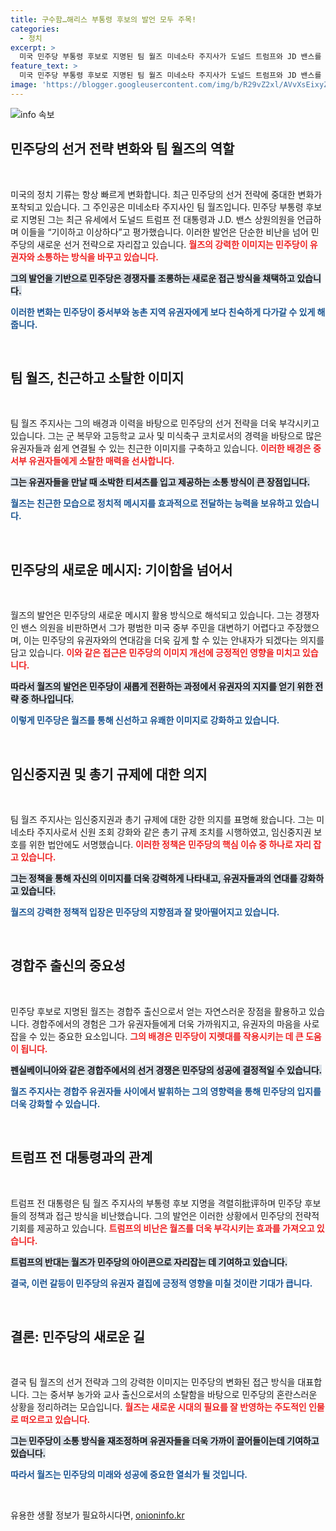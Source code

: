 ```yaml
---
title: 구수함…해리스 부통령 후보의 발언 모두 주목!
categories:
  - 정치
excerpt: >
  미국 민주당 부통령 후보로 지명된 팀 월즈 미네소타 주지사가 도널드 트럼프와 JD 밴스를 기이하고 이상하다고 평가하며 중서부 유권자들에게 소탈한 이미지를 내세웠다. 그의 강력한 메시지는 민주당의 선거 전략을 급변시킬 기폭제로 주목받고 있다.
feature_text: >
  미국 민주당 부통령 후보로 지명된 팀 월즈 미네소타 주지사가 도널드 트럼프와 JD 밴스를 기이하고 이상하다고 평가하며 중서부 유권자들에게 소탈한 이미지를 내세웠다. 그의 강력한 메시지는 민주당의 선거 전략을 급변시킬 기폭제로 주목받고 있다.
image: 'https://blogger.googleusercontent.com/img/b/R29vZ2xl/AVvXsEixyZcFfHzMRdzZMjFBmAUKJYCLCGyLL1o632UiGVXcaFdKo_bkvkuCioo0uUKlGfBVcT3P84aROyZIXSBEx3Aw5nCQ3pTgDom1WDC4m8eifvWiAmWEEVb4x6G_l8C0QH225ldMjyaFvpxGEBGNO37VmDTDMHGhJPq73UglMfDca1-0aw/s1600/blogspot.png'
---
```


<p><img src="https://blogger.googleusercontent.com/img/b/R29vZ2xl/AVvXsEixyZcFfHzMRdzZMjFBmAUKJYCLCGyLL1o632UiGVXcaFdKo_bkvkuCioo0uUKlGfBVcT3P84aROyZIXSBEx3Aw5nCQ3pTgDom1WDC4m8eifvWiAmWEEVb4x6G_l8C0QH225ldMjyaFvpxGEBGNO37VmDTDMHGhJPq73UglMfDca1-0aw/s1600/blogspot.png" alt="info 속보" /></p>

<h2 data-ke-size="size26">민주당의 선거 전략 변화와 팀 월즈의 역할</h2>

<p data-ke-size="size16">&nbsp;</p>

<p>미국의 정치 기류는 항상 빠르게 변화합니다. 최근 민주당의 선거 전략에 중대한 변화가 포착되고 있습니다. 그 주인공은 미네소타 주지사인 팀 월즈입니다. 민주당 부통령 후보로 지명된 그는 최근 유세에서 도널드 트럼프 전 대통령과 J.D. 밴스 상원의원을 언급하며 이들을 “기이하고 이상하다”고 평가했습니다. 이러한 발언은 단순한 비난을 넘어 민주당의 새로운 선거 전략으로 자리잡고 있습니다. <b><span style="color: #ee2323;">월즈의 강력한 이미지는 민주당이 유권자와 소통하는 방식을 바꾸고 있습니다.</span></b> </p>

<p><b><span style="background-color: #21538527;">그의 발언을 기반으로 민주당은 경쟁자를 조롱하는 새로운 접근 방식을 채택하고 있습니다.</span></b></p>

<p><b><span style="color: #1a5490;">이러한 변화는 민주당이 중서부와 농촌 지역 유권자에게 보다 친숙하게 다가갈 수 있게 해줍니다.</span></b></p>

<p><br></p>

<h2 data-ke-size="size26">팀 월즈, 친근하고 소탈한 이미지</h2>

<p data-ke-size="size16">&nbsp;</p>

<p>팀 월즈 주지사는 그의 배경과 이력을 바탕으로 민주당의 선거 전략을 더욱 부각시키고 있습니다. 그는 군 복무와 고등학교 교사 및 미식축구 코치로서의 경력을 바탕으로 많은 유권자들과 쉽게 연결될 수 있는 친근한 이미지를 구축하고 있습니다. <b><span style="color: #ee2323;">이러한 배경은 중서부 유권자들에게 소탈한 매력을 선사합니다.</span></b></p>

<p><b><span style="background-color: #21538527;">그는 유권자들을 만날 때 소박한 티셔츠를 입고 제공하는 소통 방식이 큰 장점입니다.</span></b></p>

<p><b><span style="color: #1a5490;">월즈는 친근한 모습으로 정치적 메시지를 효과적으로 전달하는 능력을 보유하고 있습니다.</span></b></p>

<p><br></p>

<h2 data-ke-size="size26">민주당의 새로운 메시지: 기이함을 넘어서</h2>

<p data-ke-size="size16">&nbsp;</p>

<p>월즈의 발언은 민주당의 새로운 메시지 활용 방식으로 해석되고 있습니다. 그는 경쟁자인 밴스 의원을 비판하면서 그가 평범한 미국 중부 주민을 대변하기 어렵다고 주장했으며, 이는 민주당의 유권자와의 연대감을 더욱 깊게 할 수 있는 안내자가 되겠다는 의지를 담고 있습니다. <b><span style="color: #ee2323;">이와 같은 접근은 민주당의 이미지 개선에 긍정적인 영향을 미치고 있습니다.</span></b></p>

<p><b><span style="background-color: #21538527;">따라서 월즈의 발언은 민주당이 새롭게 전환하는 과정에서 유권자의 지지를 얻기 위한 전략 중 하나입니다.</span></b></p>

<p><b><span style="color: #1a5490;">이렇게 민주당은 월즈를 통해 신선하고 유쾌한 이미지로 강화하고 있습니다.</span></b></p>

<p><br></p>

<h2 data-ke-size="size26">임신중지권 및 총기 규제에 대한 의지</h2>

<p data-ke-size="size16">&nbsp;</p>

<p>팀 월즈 주지사는 임신중지권과 총기 규제에 대한 강한 의지를 표명해 왔습니다. 그는 미네소타 주지사로서 신원 조회 강화와 같은 총기 규제 조치를 시행하였고, 임신중지권 보호를 위한 법안에도 서명했습니다. <b><span style="color: #ee2323;">이러한 정책은 민주당의 핵심 이슈 중 하나로 자리 잡고 있습니다.</span></b></p>

<p><b><span style="background-color: #21538527;">그는 정책을 통해 자신의 이미지를 더욱 강력하게 나타내고, 유권자들과의 연대를 강화하고 있습니다.</span></b></p>

<p><b><span style="color: #1a5490;">월즈의 강력한 정책적 입장은 민주당의 지향점과 잘 맞아떨어지고 있습니다.</span></b></p>

<p><br></p>

<h2 data-ke-size="size26">경합주 출신의 중요성</h2>

<p data-ke-size="size16">&nbsp;</p>

<p>민주당 후보로 지명된 월즈는 경합주 출신으로서 얻는 자연스러운 장점을 활용하고 있습니다. 경합주에서의 경험은 그가 유권자들에게 더욱 가까워지고, 유권자의 마음을 사로잡을 수 있는 중요한 요소입니다. <b><span style="color: #ee2323;">그의 배경은 민주당이 지렛대를 작용시키는 데 큰 도움이 됩니다.</span></b></p>

<p><b><span style="background-color: #21538527;">펜실베이니아와 같은 경합주에서의 선거 경쟁은 민주당의 성공에 결정적일 수 있습니다.</span></b></p>

<p><b><span style="color: #1a5490;">월즈 주지사는 경합주 유권자들 사이에서 발휘하는 그의 영향력을 통해 민주당의 입지를 더욱 강화할 수 있습니다.</span></b></p>

<p><br></p>

<h2 data-ke-size="size26">트럼프 전 대통령과의 관계</h2>

<p data-ke-size="size16">&nbsp;</p>

<p>트럼프 전 대통령은 팀 월즈 주지사의 부통령 후보 지명을 격렬히批评하며 민주당 후보들의 정책과 접근 방식을 비난했습니다. 그의 발언은 이러한 상황에서 민주당의 전략적 기회를 제공하고 있습니다. <b><span style="color: #ee2323;">트럼프의 비난은 월즈를 더욱 부각시키는 효과를 가져오고 있습니다.</span></b></p>

<p><b><span style="background-color: #21538527;">트럼프의 반대는 월즈가 민주당의 아이콘으로 자리잡는 데 기여하고 있습니다.</span></b></p>

<p><b><span style="color: #1a5490;">결국, 이런 갈등이 민주당의 유권자 결집에 긍정적 영향을 미칠 것이란 기대가 큽니다.</span></b></p>

<p><br></p>

<h2 data-ke-size="size26">결론: 민주당의 새로운 길</h2>

<p data-ke-size="size16">&nbsp;</p>

<p>결국 팀 월즈의 선거 전략과 그의 강력한 이미지는 민주당의 변화된 접근 방식을 대표합니다. 그는 중서부 농가와 교사 출신으로서의 소탈함을 바탕으로 민주당의 혼란스러운 상황을 정리하려는 모습입니다. <b><span style="color: #ee2323;">월즈는 새로운 시대의 필요를 잘 반영하는 주도적인 인물로 떠오르고 있습니다.</span></b></p>

<p><b><span style="background-color: #21538527;">그는 민주당이 소통 방식을 재조정하며 유권자들을 더욱 가까이 끌어들이는데 기여하고 있습니다.</span></b></p>

<p><b><span style="color: #1a5490;">따라서 월즈는 민주당의 미래와 성공에 중요한 열쇠가 될 것입니다.</span></b> </p>

<p data-ke-size="size16">&nbsp;</p>
유용한 생활 정보가 필요하시다면, <a href="https://onioninfo.kr" rel="dofollow">onioninfo.kr</a>


